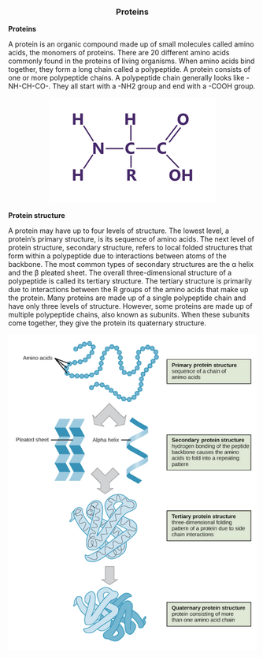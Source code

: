 <div align="center">
  <h3>Proteins</h3>
</div>

**Proteins**

A protein is an organic compound made up of small molecules called amino acids, the monomers of proteins. There are 20 different amino acids commonly found in the proteins of living organisms. When amino acids bind together, they form a long chain called a polypeptide. A protein consists of one or more polypeptide chains. A polypeptide chain generally looks like -NH-CH-CO-. They all start with a -NH2 group and end with a -COOH group.

<div align="center">
  <img src="..\..\..\assets/lesson materials/popylpeptide chain.png">
</div>
  
**Protein structure**

A protein may have up to four levels of structure. The lowest level, a protein’s primary structure, is its sequence of amino acids. The next level of protein structure, secondary structure, refers to local folded structures that form within a polypeptide due to interactions between atoms of the backbone. The most common types of secondary structures are the α helix and the β pleated sheet. The overall three-dimensional structure of a polypeptide is called its tertiary structure. The tertiary structure is primarily due to interactions between the R groups of the amino acids that make up the protein. Many proteins are made up of a single polypeptide chain and have only three levels of structure. However, some proteins are made up of multiple polypeptide chains, also known as subunits. When these subunits come together, they give the protein its quaternary structure.

<div align="center">
  <img src="..\..\..\assets/lesson materials/protein structures.png">
</div>
